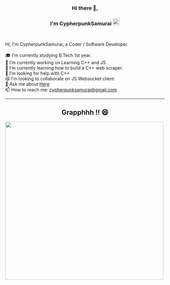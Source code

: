 

<h3 align="center">Hi there 👋,</h3>
<h3 align="center">I'm CypherpunkSamurai <img width="22" src="https://avatars.githubusercontent.com/u/66906402?v=4"></h3>

<br>
<p>
  Hi, I'm CypherpunkSamurai, a Coder / Software Developer.
  <br>
  
  <br>
  🎓 I'm currently studying B.Tech 1st year.
  <br
  💻 I love writing code to simplify things.
  <br>
  🔭 I’m currently working on Learning C++ and JS
  <br>
  🌱 I’m currently learning how to build a C++ web scraper.
  <br>
  🤔 I’m looking for help with C++
  <br>
  😄 I’m looking to collaborate on JS Websocket client.
  <br>
  💬 Ask me about <a href="https://github.com/CypherpunkSamurai/CypherpunkSamurai/issues" title="Issues">Here</a>
  <br>
  📫 How to reach me: <a href="mailto: cypherpunksamurai@gmail.com">cypherpunksamurai@gmail.com</a>
</p>

<hr>



<h2 align="center">Grapphhh !! 😄</h2>
<img align="center" width="500" src="https://github-readme-stats.vercel.app/api?username=CypherpunkSamurai&show_icons=true&title_color=fff&icon_color=79ff97&text_color=eeeeee&bg_color=45,4AC29A,095757">
